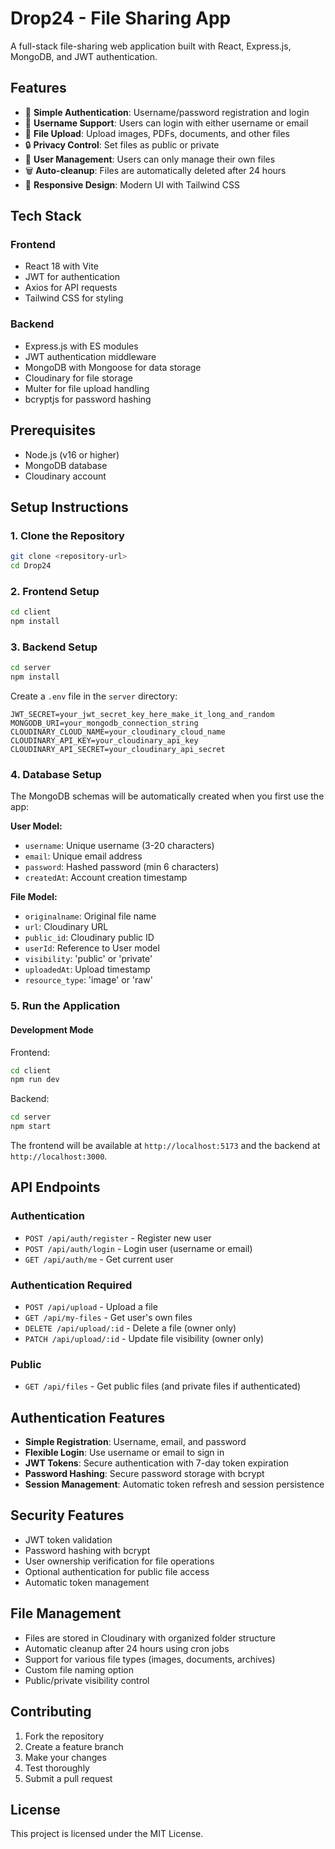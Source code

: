 # Drop24 - File Sharing App

A full-stack file-sharing web application built with React, Express.js, MongoDB, and JWT authentication.

## Features

- 🔐 **Simple Authentication**: Username/password registration and login
- 👤 **Username Support**: Users can login with either username or email
- 📁 **File Upload**: Upload images, PDFs, documents, and other files
- 🔒 **Privacy Control**: Set files as public or private
- 👥 **User Management**: Users can only manage their own files
- 🗑️ **Auto-cleanup**: Files are automatically deleted after 24 hours
- 📱 **Responsive Design**: Modern UI with Tailwind CSS

## Tech Stack

### Frontend
- React 18 with Vite
- JWT for authentication
- Axios for API requests
- Tailwind CSS for styling

### Backend
- Express.js with ES modules
- JWT authentication middleware
- MongoDB with Mongoose for data storage
- Cloudinary for file storage
- Multer for file upload handling
- bcryptjs for password hashing

## Prerequisites

- Node.js (v16 or higher)
- MongoDB database
- Cloudinary account

## Setup Instructions

### 1. Clone the Repository

```bash
git clone <repository-url>
cd Drop24
```

### 2. Frontend Setup

```bash
cd client
npm install
```

### 3. Backend Setup

```bash
cd server
npm install
```

Create a `.env` file in the `server` directory:

```env
JWT_SECRET=your_jwt_secret_key_here_make_it_long_and_random
MONGODB_URI=your_mongodb_connection_string
CLOUDINARY_CLOUD_NAME=your_cloudinary_cloud_name
CLOUDINARY_API_KEY=your_cloudinary_api_key
CLOUDINARY_API_SECRET=your_cloudinary_api_secret
```

### 4. Database Setup

The MongoDB schemas will be automatically created when you first use the app:

**User Model:**
- `username`: Unique username (3-20 characters)
- `email`: Unique email address
- `password`: Hashed password (min 6 characters)
- `createdAt`: Account creation timestamp

**File Model:**
- `originalname`: Original file name
- `url`: Cloudinary URL
- `public_id`: Cloudinary public ID
- `userId`: Reference to User model
- `visibility`: 'public' or 'private'
- `uploadedAt`: Upload timestamp
- `resource_type`: 'image' or 'raw'

### 5. Run the Application

#### Development Mode

Frontend:
```bash
cd client
npm run dev
```

Backend:
```bash
cd server
npm start
```

The frontend will be available at `http://localhost:5173` and the backend at `http://localhost:3000`.

## API Endpoints

### Authentication
- `POST /api/auth/register` - Register new user
- `POST /api/auth/login` - Login user (username or email)
- `GET /api/auth/me` - Get current user

### Authentication Required
- `POST /api/upload` - Upload a file
- `GET /api/my-files` - Get user's own files
- `DELETE /api/upload/:id` - Delete a file (owner only)
- `PATCH /api/upload/:id` - Update file visibility (owner only)

### Public
- `GET /api/files` - Get public files (and private files if authenticated)

## Authentication Features

- **Simple Registration**: Username, email, and password
- **Flexible Login**: Use username or email to sign in
- **JWT Tokens**: Secure authentication with 7-day token expiration
- **Password Hashing**: Secure password storage with bcrypt
- **Session Management**: Automatic token refresh and session persistence

## Security Features

- JWT token validation
- Password hashing with bcrypt
- User ownership verification for file operations
- Optional authentication for public file access
- Automatic token management

## File Management

- Files are stored in Cloudinary with organized folder structure
- Automatic cleanup after 24 hours using cron jobs
- Support for various file types (images, documents, archives)
- Custom file naming option
- Public/private visibility control

## Contributing

1. Fork the repository
2. Create a feature branch
3. Make your changes
4. Test thoroughly
5. Submit a pull request

## License

This project is licensed under the MIT License.
